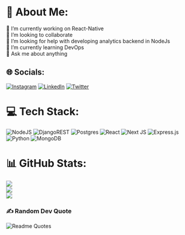 # 💫 About Me:
🔭 I’m currently working on React-Native<br>👯 I’m looking to collaborate<br>🤝 I’m looking for help with developing analytics backend in NodeJs<br>🌱 I’m currently learning DevOps<br>💬 Ask me about anything


## 🌐 Socials:
[![Instagram](https://img.shields.io/badge/Instagram-%23E4405F.svg?logo=Instagram&logoColor=white)](https://instagram.com/arihantjain916) [![LinkedIn](https://img.shields.io/badge/LinkedIn-%230077B5.svg?logo=linkedin&logoColor=white)](https://linkedin.com/in/arihantjain916) [![Twitter](https://img.shields.io/badge/Twitter-%231DA1F2.svg?logo=Twitter&logoColor=white)](https://twitter.com/arihantjain916) 

# 💻 Tech Stack:
![NodeJS](https://img.shields.io/badge/node.js-6DA55F?style=for-the-badge&logo=node.js&logoColor=white) ![DjangoREST](https://img.shields.io/badge/DJANGO-REST-ff1709?style=for-the-badge&logo=django&logoColor=white&color=ff1709&labelColor=gray) ![Postgres](https://img.shields.io/badge/postgres-%23316192.svg?style=for-the-badge&logo=postgresql&logoColor=white) ![React](https://img.shields.io/badge/react-%2320232a.svg?style=for-the-badge&logo=react&logoColor=%2361DAFB) ![Next JS](https://img.shields.io/badge/Next-black?style=for-the-badge&logo=next.js&logoColor=white) ![Express.js](https://img.shields.io/badge/express.js-%23404d59.svg?style=for-the-badge&logo=express&logoColor=%2361DAFB) ![Python](https://img.shields.io/badge/python-3670A0?style=for-the-badge&logo=python&logoColor=ffdd54) ![MongoDB](https://img.shields.io/badge/MongoDB-%234ea94b.svg?style=for-the-badge&logo=mongodb&logoColor=white)
# 📊 GitHub Stats:
![](https://github-readme-stats.vercel.app/api?username=arihantjain916&theme=vue-dark&hide_border=false&include_all_commits=true&count_private=true)<br/>
![](https://github-readme-streak-stats.herokuapp.com/?user=arihantjain916&theme=vue-dark&hide_border=false)<br/>
![](https://github-readme-stats.vercel.app/api/top-langs/?username=arihantjain916&theme=vue-dark&hide_border=false&include_all_commits=true&count_private=true&layout=compact)


### ✍️ Random Dev Quote
![Readme Quotes](https://quotes-github-readme.vercel.app/api?quote=Any%20fool%20can%20write%20code%20that%20a%20computer%20can%20understand.%20Good%20programmers%20write%20code%20that%20humans%20can%20understand.&author=Martin%20Fowler)

